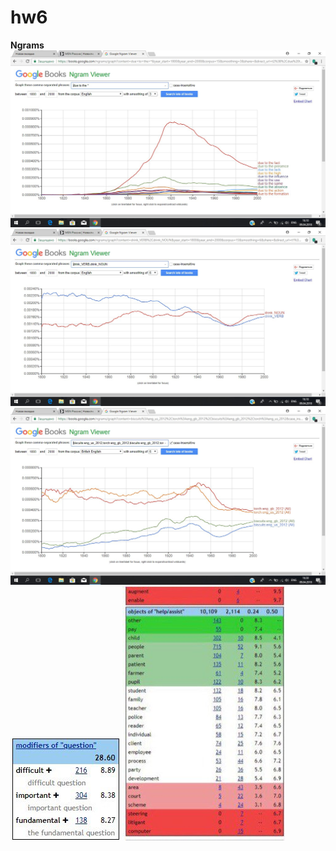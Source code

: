 # hw6
**Ngrams**
![](https://github.com/2334468/hw6/blob/master/QVolMua8Roc.jpg)
![](https://github.com/2334468/hw6/blob/master/111111111111.jpg)
![](https://github.com/2334468/hw6/blob/master/22222222222222.jpg)
![](https://github.com/2334468/hw6/blob/master/44444444444444.jpg)
![](https://github.com/2334468/hw6/blob/master/333333333333.jpg)
